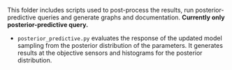 This folder includes scripts used to post-process the results, run posterior-predictive queries and generate graphs and documentation. **Currently only posterior-predictive query.**
- `posterior_predictive.py` evaluates the response of the updated model sampling from the posterior distribution of the parameters. It generates results at the objective sensors and histograms for the posterior distribution.
